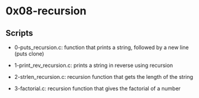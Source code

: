 # 0x08-recursion

## Scripts

- 0-puts_recursion.c:
	function that prints a string, followed by a new line (puts clone)

- 1-print_rev_recursion.c:
	prints a string in reverse using recursion

- 2-strlen_recursion.c:
	recursion function that gets the length of the string

- 3-factorial.c:
	recursion function that gives the factorial of a number
